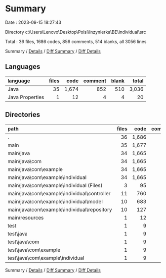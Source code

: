 # Summary

Date : 2023-09-15 18:27:43

Directory c:\\Users\\Lenovo\\Desktop\\Polsl\\Inzynierka\\BE\\individual\\src

Total : 36 files,  1686 codes, 856 comments, 514 blanks, all 3056 lines

Summary / [Details](details.md) / [Diff Summary](diff.md) / [Diff Details](diff-details.md)

## Languages
| language | files | code | comment | blank | total |
| :--- | ---: | ---: | ---: | ---: | ---: |
| Java | 35 | 1,674 | 852 | 510 | 3,036 |
| Java Properties | 1 | 12 | 4 | 4 | 20 |

## Directories
| path | files | code | comment | blank | total |
| :--- | ---: | ---: | ---: | ---: | ---: |
| . | 36 | 1,686 | 856 | 514 | 3,056 |
| main | 35 | 1,677 | 856 | 509 | 3,042 |
| main\\java | 34 | 1,665 | 852 | 505 | 3,022 |
| main\\java\\com | 34 | 1,665 | 852 | 505 | 3,022 |
| main\\java\\com\\example | 34 | 1,665 | 852 | 505 | 3,022 |
| main\\java\\com\\example\\individual | 34 | 1,665 | 852 | 505 | 3,022 |
| main\\java\\com\\example\\individual (Files) | 3 | 95 | 13 | 29 | 137 |
| main\\java\\com\\example\\individual\\controller | 11 | 760 | 224 | 178 | 1,162 |
| main\\java\\com\\example\\individual\\model | 10 | 683 | 537 | 244 | 1,464 |
| main\\java\\com\\example\\individual\\repository | 10 | 127 | 78 | 54 | 259 |
| main\\resources | 1 | 12 | 4 | 4 | 20 |
| test | 1 | 9 | 0 | 5 | 14 |
| test\\java | 1 | 9 | 0 | 5 | 14 |
| test\\java\\com | 1 | 9 | 0 | 5 | 14 |
| test\\java\\com\\example | 1 | 9 | 0 | 5 | 14 |
| test\\java\\com\\example\\individual | 1 | 9 | 0 | 5 | 14 |

Summary / [Details](details.md) / [Diff Summary](diff.md) / [Diff Details](diff-details.md)